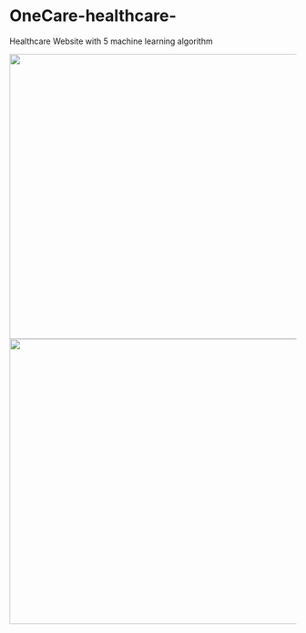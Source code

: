 # OneCare-healthcare-
Healthcare Website with 5 machine learning algorithm

 <img src="/OneCare - Homepage - Google Chrome 2021-04-26 15-41-08.mp4" width="700" height="500" />

 <img src="/OneCare - Homepage - Google Chrome 2021-04-26 15-11-54 (1).gif" width="700" height="500" />
